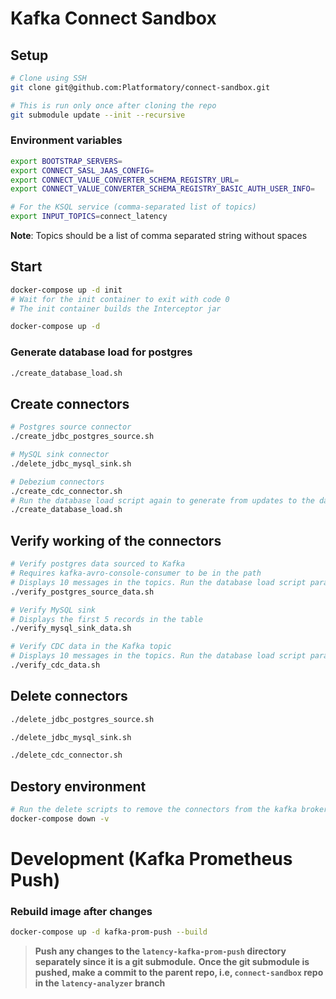 # Kafka Connect Sandbox

## Setup

```sh
# Clone using SSH
git clone git@github.com:Platformatory/connect-sandbox.git
```

```sh
# This is run only once after cloning the repo
git submodule update --init --recursive
```

### Environment variables

```bash
export BOOTSTRAP_SERVERS=
export CONNECT_SASL_JAAS_CONFIG=
export CONNECT_VALUE_CONVERTER_SCHEMA_REGISTRY_URL=
export CONNECT_VALUE_CONVERTER_SCHEMA_REGISTRY_BASIC_AUTH_USER_INFO=

# For the KSQL service (comma-separated list of topics)
export INPUT_TOPICS=connect_latency
```

**Note**: Topics should be a list of comma separated string without spaces

## Start

```bash
docker-compose up -d init
# Wait for the init container to exit with code 0
# The init container builds the Interceptor jar

docker-compose up -d
```

### Generate database load for postgres

```sh
./create_database_load.sh
```

## Create connectors

```sh
# Postgres source connector
./create_jdbc_postgres_source.sh

# MySQL sink connector
./delete_jdbc_mysql_sink.sh

# Debezium connectors
./create_cdc_connector.sh
# Run the database load script again to generate from updates to the database tables
./create_database_load.sh
```

## Verify working of the connectors

```sh
# Verify postgres data sourced to Kafka
# Requires kafka-avro-console-consumer to be in the path
# Displays 10 messages in the topics. Run the database load script parallely to generate data
./verify_postgres_source_data.sh

# Verify MySQL sink
# Displays the first 5 records in the table
./verify_mysql_sink_data.sh

# Verify CDC data in the Kafka topic
# Displays 10 messages in the topics. Run the database load script parallely to generate data
./verify_cdc_data.sh
```

## Delete connectors

```sh
./delete_jdbc_postgres_source.sh

./delete_jdbc_mysql_sink.sh

./delete_cdc_connector.sh
```

## Destory environment

```sh
# Run the delete scripts to remove the connectors from the kafka brokers
docker-compose down -v
```

# Development (Kafka Prometheus Push)

### Rebuild image after changes

```bash
docker-compose up -d kafka-prom-push --build
```

> **Push any changes to the `latency-kafka-prom-push` directory separately since it is a git submodule.**
> **Once the git submodule is pushed, make a commit to the parent repo, i.e, `connect-sandbox` repo in the `latency-analyzer` branch**
